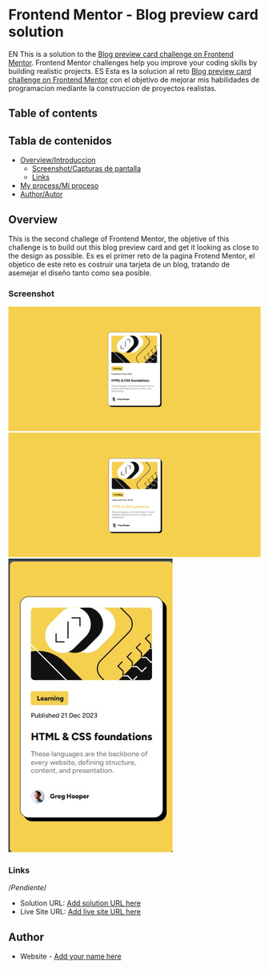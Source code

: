 # Frontend Mentor - Blog preview card solution
EN
This is a solution to the [Blog preview card challenge on Frontend Mentor](https://www.frontendmentor.io/challenges/blog-preview-card-ckPaj01IcS). Frontend Mentor challenges help you improve your coding skills by building realistic projects.
ES
Esta es la solucion al reto [Blog preview card challenge on Frontend Mentor](https://www.frontendmentor.io/challenges/blog-preview-card-ckPaj01IcS) con el objetivo de mejorar mis habilidades de programacion mediante la construccion de proyectos realistas.

## Table of contents
## Tabla de contenidos
- [Overview/Introduccion](#overview)
  - [Screenshot/Capturas de pantalla](#screenshot)
  - [Links](#links)
- [My process/Mi proceso](#my-process)
- [Author/Autor](#author)

## Overview
  This is the second challege of Frontend Mentor, the objetive of this challenge is to build out this blog preview card and get it looking as close to the design as possible.
  Es es el primer reto de la pagina Frotend Mentor, el objetico de este reto es costruir una tarjeta de un blog, tratando de asemejar el diseño tanto como sea posible.
### Screenshot

![Desktop/Escritorio](design/desktop-design.jpg)
![Active/Activo](design/active-states.jpg)
![Mobile/Movil](design/mobile-design.jpg)

### Links
/*Pendiente*/
- Solution URL: [Add solution URL here](https://your-solution-url.com)
- Live Site URL: [Add live site URL here](https://your-live-site-url.com)


## Author

- Website - [Add your name here](https://www.your-site.com)